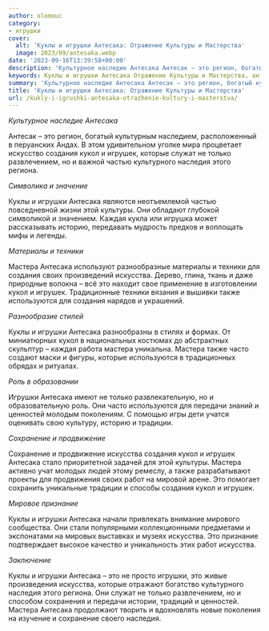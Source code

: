 ```yaml
---
author: olomouc
category:
- игрушки
cover:
  alt: 'Куклы и игрушки Антесака: Отражение Культуры и Мастерства'
  image: 2023/09/antesaka.webp
date: '2023-09-16T13:39:58+00:00'
description: 'Культурное наследие Антесака Антесак – это регион, богатый культурным наследием, расположенный в перуанских Андах. В этом удивительном уголке мира...'
keywords: Куклы и игрушки Антесака Отражение Культуры и Мастерства, антесака, это, игрушки, создания, кукол, мастера, искусства, игрушек, куклы, которые, только, наследия, техники, также, используются
summary: 'Культурное наследие Антесака Антесак – это регион, богатый культурным наследием, расположенный в перуанских Андах. В этом удивительном уголке мира...'
title: 'Куклы и игрушки Антесака: Отражение Культуры и Мастерства'
url: /kukly-i-igrushki-antesaka-otrazhenie-kultury-i-masterstva/
---
```


_Культурное наследие Антесака_

Антесак – это регион, богатый культурным наследием, расположенный в перуанских Андах. В этом удивительном уголке мира процветает искусство создания кукол и игрушек, которые служат не только развлечением, но и важной частью культурного наследия этого региона.

_Символика и значение_

Куклы и игрушки Антесака являются неотъемлемой частью повседневной жизни этой культуры. Они обладают глубокой символикой и значением. Каждая кукла или игрушка может рассказывать историю, передавать мудрость предков и воплощать мифы и легенды.

_Материалы и техники_

Мастера Антесака используют разнообразные материалы и техники для создания своих произведений искусства. Дерево, глина, ткань и даже природные волокна – всё это находит свое применение в изготовлении кукол и игрушек. Традиционные техники вязания и вышивки также используются для создания нарядов и украшений.

_Разнообразие стилей_

Куклы и игрушки Антесака разнообразны в стилях и формах. От миниатюрных кукол в национальных костюмах до абстрактных скульптур – каждая работа мастера уникальна. Мастера также часто создают маски и фигуры, которые используются в традиционных обрядах и ритуалах.

_Роль в образовании_

Игрушки Антесака имеют не только развлекательную, но и образовательную роль. Они часто используются для передачи знаний и ценностей молодым поколениям. С помощью игры дети учатся оценивать свою культуру, историю и традиции.

_Сохранение и продвижение_

Сохранение и продвижение искусства создания кукол и игрушек Антесака стало приоритетной задачей для этой культуры. Мастера активно учат молодых людей этому ремеслу, а также разрабатывают проекты для продвижения своих работ на мировой арене. Это помогает сохранить уникальные традиции и способы создания кукол и игрушек.

_Мировое признание_

Куклы и игрушки Антесака начали привлекать внимание мирового сообщества. Они стали популярными коллекционными предметами и экспонатами на мировых выставках и музеях искусства. Это признание подтверждает высокое качество и уникальность этих работ искусства.

_Заключение_

Куклы и игрушки Антесака – это не просто игрушки, это живые произведения искусства, которые отражают богатство культурного наследия этого региона. Они служат не только развлечением, но и способом сохранения и передачи истории, традиций и ценностей. Мастера Антесака продолжают творить и вдохновлять новые поколения на изучение и сохранение своего наследия.